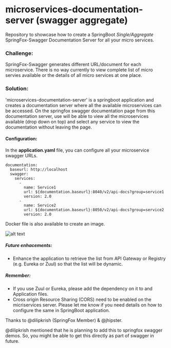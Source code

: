# microservices-documentation-server (swagger aggregate)
Repository to showcase how to create a SpringBoot *Single/Aggregate* SpringFox-Swagger Documentation Server for all your micro services.

### Challenge:
   SpringFox-Swagger generates different URL/document for each microservice. There is no way currently to view complete list of micro servies available or the details of all micro services at one place.

### Solution:
'microservices-documentation-server' is a springboot application and creates a documentation server where all the available microservices can be accessed. On the springfox swagger documentation page from this documentation server, use will be able to view all the microservices available (drop down on top) and select any service to view the documentation without leaving the page.

#### Configuration:
In the **application.yaml** file, you can configure all your microservice swagger URLs.

```
documentation: 
  baseurl: http://localhost
  swagger: 
    services:   
      - 
        name: Service1
        url: ${documentation.baseurl}:8040/v2/api-docs?group=service1
        version: 2.0
      - 
        name: Service2
        url: ${documentation.baseurl}:8050/v2/api-docs?group=service2
        version: 2.0
```

Docker file is also available to create an image. 

![alt text](https://github.com/varghgeorge/microservices-single-swagger/blob/master/screenshots/aggregate-sample.png "Sample Aggregate screenshot")

##### Future enhacements:
* Enhance the application to retrieve the list from API Gateway or Registry (e.g. Eureka or Zuul) so that the list will be dynamic.


##### Remember:
* If you use Zuul or Eureka, please add the dependency on it to and Application files.
* Cross origin Resource Sharing (CORS) need to be enabled on the micriservices server. Please let me know if you need details on how to configure the same in SpringBoot application.


Thanks to @dilipkrish (SpringFox Member) & @jhipster.

@dilipkrish mentioned that he is planning to add this to springfox swagger demos. So, you might be able to get this directly as part of swagger in future.
